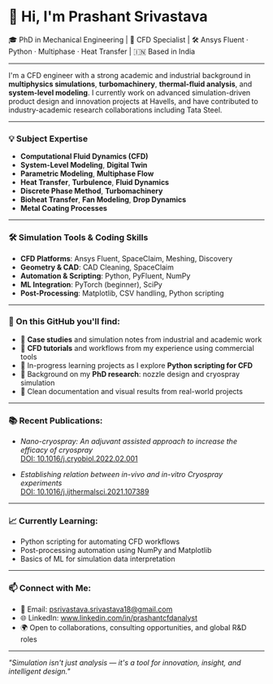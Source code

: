 # 👋 Hi, I'm Prashant Srivastava

🎓 PhD in Mechanical Engineering | 🔬 CFD Specialist | 🛠️ Ansys Fluent · Python · Multiphase · Heat Transfer | 🇮🇳 Based in India

---

I'm a CFD engineer with a strong academic and industrial background in **multiphysics simulations**, **turbomachinery**, **thermal-fluid analysis**, and **system-level modeling**. I currently work on advanced simulation-driven product design and innovation projects at Havells, and have contributed to industry-academic research collaborations including Tata Steel.

---

### 💡 Subject Expertise
- **Computational Fluid Dynamics (CFD)**
- **System-Level Modeling**, **Digital Twin**
- **Parametric Modeling**, **Multiphase Flow**
- **Heat Transfer**, **Turbulence**, **Fluid Dynamics**
- **Discrete Phase Method**, **Turbomachinery**
- **Bioheat Transfer**, **Fan Modeling**, **Drop Dynamics**
- **Metal Coating Processes**

---

### 🛠️ Simulation Tools & Coding Skills
- **CFD Platforms**: Ansys Fluent, SpaceClaim, Meshing, Discovery
- **Geometry & CAD**: CAD Cleaning, SpaceClaim
- **Automation & Scripting**: Python, PyFluent, NumPy
- **ML Integration**: PyTorch (beginner), SciPy
- **Post-Processing**: Matplotlib, CSV handling, Python scripting

---

### 📁 On this GitHub you'll find:
- 🔬 **Case studies** and simulation notes from industrial and academic work
- 📖 **CFD tutorials** and workflows from my experience using commercial tools
- 🚧 In-progress learning projects as I explore **Python scripting for CFD**
- 🧪 Background on my **PhD research**: nozzle design and cryospray simulation
- 📘 Clean documentation and visual results from real-world projects

---

### 📚 Recent Publications:
- *Nano-cryospray: An adjuvant assisted approach to increase the efficacy of cryospray*  
  [DOI: 10.1016/j.cryobiol.2022.02.001](https://doi.org/10.1016/j.cryobiol.2022.02.001)

- *Establishing relation between in-vivo and in-vitro Cryospray experiments*  
  [DOI: 10.1016/j.ijthermalsci.2021.107389](https://doi.org/10.1016/j.ijthermalsci.2021.107389)

---

### 📈 Currently Learning:
- Python scripting for automating CFD workflows
- Post-processing automation using NumPy and Matplotlib
- Basics of ML for simulation data interpretation

---

### 📫 Connect with Me:
- 📧 Email: psrivastava.srivastava18@gmail.com  
- 🌐 LinkedIn: www.linkedin.com/in/prashantcfdanalyst
- 🌍 Open to collaborations, consulting opportunities, and global R&D roles

---

*"Simulation isn't just analysis — it's a tool for innovation, insight, and intelligent design."*

